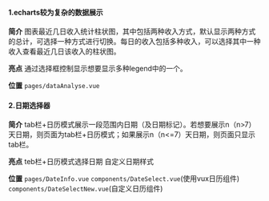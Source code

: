 #### 1.echarts较为复杂的数据展示
**简介**
图表最近几日收入统计柱状图，其中包括两种收入方式，默认显示两种方式的总计，可选择一种方式进行切换。每日的收入包括多种收入，可以选择其中一种收入查看最近几日该收入的柱状图。

**亮点**
通过选择框控制显示想要显示多种legend中的一个。

**位置**
`pages/dataAnalyse.vue`

#### 2.日期选择器
**简介**
tab栏+日历模式展示一段范围内日期（及日期标记）。若想要展示n（n>7）天日期，则页面为tab栏+日历模式；如果展示n（n<=7）天日期，则页面只显示tab栏。

**亮点**
teb栏+日历模式选择日期
自定义日期样式

**位置**
`pages/DateInfo.vue`
`components/DateSelect.vue`(使用vux日历组件)
`components/DateSelectNew.vue`(自定义日历组件)
